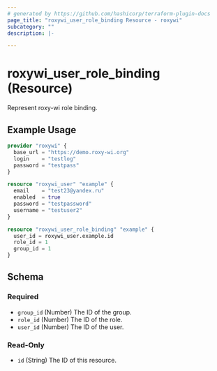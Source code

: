```yaml
---
# generated by https://github.com/hashicorp/terraform-plugin-docs
page_title: "roxywi_user_role_binding Resource - roxywi"
subcategory: ""
description: |-

---
```


# roxywi_user_role_binding (Resource)

Represent roxy-wi role binding.

## Example Usage

```terraform
provider "roxywi" {
  base_url = "https://demo.roxy-wi.org"
  login    = "testlog"
  password = "testpass"
}

resource "roxywi_user" "example" {
  email    = "test23@yandex.ru"
  enabled  = true
  password = "testpassword"
  username = "testuser2"
}

resource "roxywi_user_role_binding" "example" {
  user_id = roxywi_user.example.id
  role_id = 1
  group_id = 1
}
```

<!-- schema generated by tfplugindocs -->

## Schema

### Required

- `group_id` (Number) The ID of the group.
- `role_id` (Number) The ID of the role.
- `user_id` (Number) The ID of the user.

### Read-Only

- `id` (String) The ID of this resource.
